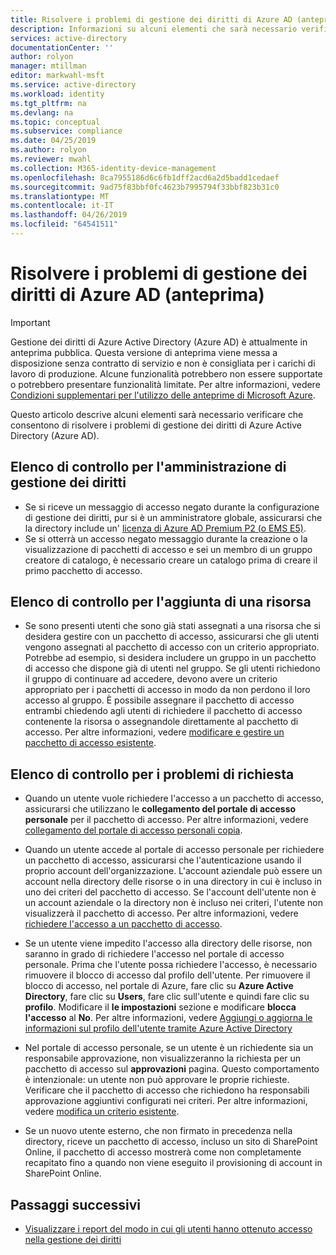 ```yaml
---
title: Risolvere i problemi di gestione dei diritti di Azure AD (anteprima) - Azure Active Directory
description: Informazioni su alcuni elementi che sarà necessario verificare che consentono di risolvere i problemi di gestione dei diritti di Azure Active Directory (anteprima).
services: active-directory
documentationCenter: ''
author: rolyon
manager: mtillman
editor: markwahl-msft
ms.service: active-directory
ms.workload: identity
ms.tgt_pltfrm: na
ms.devlang: na
ms.topic: conceptual
ms.subservice: compliance
ms.date: 04/25/2019
ms.author: rolyon
ms.reviewer: mwahl
ms.collection: M365-identity-device-management
ms.openlocfilehash: 8ca7955186d6c6fb1dff2acd6a2d5badd1cedaef
ms.sourcegitcommit: 9ad75f83bbf0fc4623b7995794f33bbf823b31c0
ms.translationtype: MT
ms.contentlocale: it-IT
ms.lasthandoff: 04/26/2019
ms.locfileid: "64541511"
---
```

# <a name="troubleshoot-azure-ad-entitlement-management-preview"></a>Risolvere i problemi di gestione dei diritti di Azure AD (anteprima)

> [!IMPORTANT]
> Gestione dei diritti di Azure Active Directory (Azure AD) è attualmente in anteprima pubblica.
> Questa versione di anteprima viene messa a disposizione senza contratto di servizio e non è consigliata per i carichi di lavoro di produzione. Alcune funzionalità potrebbero non essere supportate o potrebbero presentare funzionalità limitate.
> Per altre informazioni, vedere [Condizioni supplementari per l'utilizzo delle anteprime di Microsoft Azure](https://azure.microsoft.com/support/legal/preview-supplemental-terms/).

Questo articolo descrive alcuni elementi sarà necessario verificare che consentono di risolvere i problemi di gestione dei diritti di Azure Active Directory (Azure AD).

## <a name="checklist-for-entitlement-management-administration"></a>Elenco di controllo per l'amministrazione di gestione dei diritti

* Se si riceve un messaggio di accesso negato durante la configurazione di gestione dei diritti, pur si è un amministratore globale, assicurarsi che la directory include un' [licenza di Azure AD Premium P2 (o EMS E5)](entitlement-management-overview.md#prerequisites).  
* Se si otterrà un accesso negato messaggio durante la creazione o la visualizzazione di pacchetti di accesso e sei un membro di un gruppo creatore di catalogo, è necessario creare un catalogo prima di creare il primo pacchetto di accesso.

## <a name="checklist-for-adding-a-resource"></a>Elenco di controllo per l'aggiunta di una risorsa

* Se sono presenti utenti che sono già stati assegnati a una risorsa che si desidera gestire con un pacchetto di accesso, assicurarsi che gli utenti vengono assegnati al pacchetto di accesso con un criterio appropriato. Potrebbe ad esempio, si desidera includere un gruppo in un pacchetto di accesso che dispone già di utenti nel gruppo. Se gli utenti richiedono il gruppo di continuare ad accedere, devono avere un criterio appropriato per i pacchetti di accesso in modo da non perdono il loro accesso al gruppo. È possibile assegnare il pacchetto di accesso entrambi chiedendo agli utenti di richiedere il pacchetto di accesso contenente la risorsa o assegnandole direttamente al pacchetto di accesso. Per altre informazioni, vedere [modificare e gestire un pacchetto di accesso esistente](entitlement-management-access-package-edit.md).

## <a name="checklist-for-request-issues"></a>Elenco di controllo per i problemi di richiesta

* Quando un utente vuole richiedere l'accesso a un pacchetto di accesso, assicurarsi che utilizzano le **collegamento del portale di accesso personale** per il pacchetto di accesso. Per altre informazioni, vedere [collegamento del portale di accesso personali copia](entitlement-management-access-package-edit.md#copy-my-access-portal-link).

* Quando un utente accede al portale di accesso personale per richiedere un pacchetto di accesso, assicurarsi che l'autenticazione usando il proprio account dell'organizzazione. L'account aziendale può essere un account nella directory delle risorse o in una directory in cui è incluso in uno dei criteri del pacchetto di accesso. Se l'account dell'utente non è un account aziendale o la directory non è incluso nei criteri, l'utente non visualizzerà il pacchetto di accesso. Per altre informazioni, vedere [richiedere l'accesso a un pacchetto di accesso](entitlement-management-request-access.md).

* Se un utente viene impedito l'accesso alla directory delle risorse, non saranno in grado di richiedere l'accesso nel portale di accesso personale. Prima che l'utente possa richiedere l'accesso, è necessario rimuovere il blocco di accesso dal profilo dell'utente. Per rimuovere il blocco di accesso, nel portale di Azure, fare clic su **Azure Active Directory**, fare clic su **Users**, fare clic sull'utente e quindi fare clic su **profilo**. Modificare il **le impostazioni** sezione e modificare **blocca l'accesso** al **No**. Per altre informazioni, vedere [Aggiungi o aggiorna le informazioni sul profilo dell'utente tramite Azure Active Directory](../fundamentals/active-directory-users-profile-azure-portal.md)

* Nel portale di accesso personale, se un utente è un richiedente sia un responsabile approvazione, non visualizzeranno la richiesta per un pacchetto di accesso sul **approvazioni** pagina. Questo comportamento è intenzionale: un utente non può approvare le proprie richieste. Verificare che il pacchetto di accesso che richiedono ha responsabili approvazione aggiuntivi configurati nei criteri. Per altre informazioni, vedere [modifica un criterio esistente](entitlement-management-access-package-edit.md#edit-an-existing-policy).

* Se un nuovo utente esterno, che non firmato in precedenza nella directory, riceve un pacchetto di accesso, incluso un sito di SharePoint Online, il pacchetto di accesso mostrerà come non completamente recapitato fino a quando non viene eseguito il provisioning di account in SharePoint Online.

## <a name="next-steps"></a>Passaggi successivi

- [Visualizzare i report del modo in cui gli utenti hanno ottenuto accesso nella gestione dei diritti](entitlement-management-reports.md)
